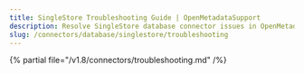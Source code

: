 ```yaml
---
title: SingleStore Troubleshooting Guide | OpenMetadataSupport
description: Resolve SingleStore database connector issues in OpenMetadatawith expert troubleshooting guides, common error fixes, and step-by-step solutions.
slug: /connectors/database/singlestore/troubleshooting
---
```


{% partial file="/v1.8/connectors/troubleshooting.md" /%}
